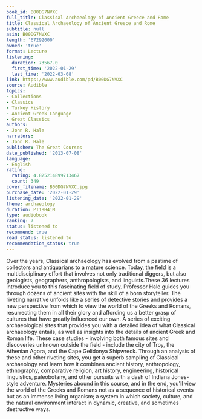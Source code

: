 ```yaml
---
book_id: B00DG7NVXC
full_title: Classical Archaeology of Ancient Greece and Rome
title: Classical Archaeology of Ancient Greece and Rome
subtitle: null
asin: B00DG7NVXC
length: '67292000'
owned: 'true'
format: Lecture
listening:
  duration: 73567.0
  first_time: '2022-01-29'
  last_time: '2022-03-08'
link: https://www.audible.com/pd/B00DG7NVXC
source: Audible
topics:
- Collections
- Classics
- Turkey History
- Ancient Greek Language
- Great Classics
authors:
- John R. Hale
narrators:
- John R. Hale
publisher: The Great Courses
date_published: '2013-07-08'
language:
- English
rating:
  rating: 4.825214899713467
  count: 349
cover_filename: B00DG7NVXC.jpg
purchase_date: '2022-01-29'
listening_date: '2022-01-29'
theme: archaeology
duration: PT18H41M
type: audiobook
ranking: 7
status: listened to
recommend: true
read_status: listened to
recommendation_status: true
---
```

Over the years, Classical archaeology has evolved from a pastime of collectors and antiquarians to a mature science. Today, the field is a multidisciplinary effort that involves not only traditional diggers, but also geologists, geographers, anthropologists, and linguists.These 36 lectures introduce you to this fascinating field of study. Professor Hale guides you through dozens of ancient sites with the skill of a born storyteller.
The riveting narrative unfolds like a series of detective stories and provides a new perspective from which to view the world of the Greeks and Romans, resurrecting them in all their glory and affording us a better grasp of cultures that have greatly influenced our own.
A series of exciting archaeological sites that provides you with a detailed idea of what Classical archaeology entails, as well as insights into the details of ancient Greek and Roman life. These case studies - involving both famous sites and discoveries unknown outside the field - include the city of Troy, the Athenian Agora, and the Cape Gelidonya Shipwreck.
Through an analysis of these and other riveting sites, you get a superb sampling of Classical archaeology and learn how it combines ancient history, anthropology, ethnography, comparative religion, art history, engineering, historical linguistics, paleobotany, and other pursuits with a dash of Indiana Jones-style adventure.
Mysteries abound in this course, and in the end, you'll view the world of the Greeks and Romans not as a sequence of historical events but as an immense living organism; a system in which society, culture, and the natural environment interact in dynamic, creative, and sometimes destructive ways.
